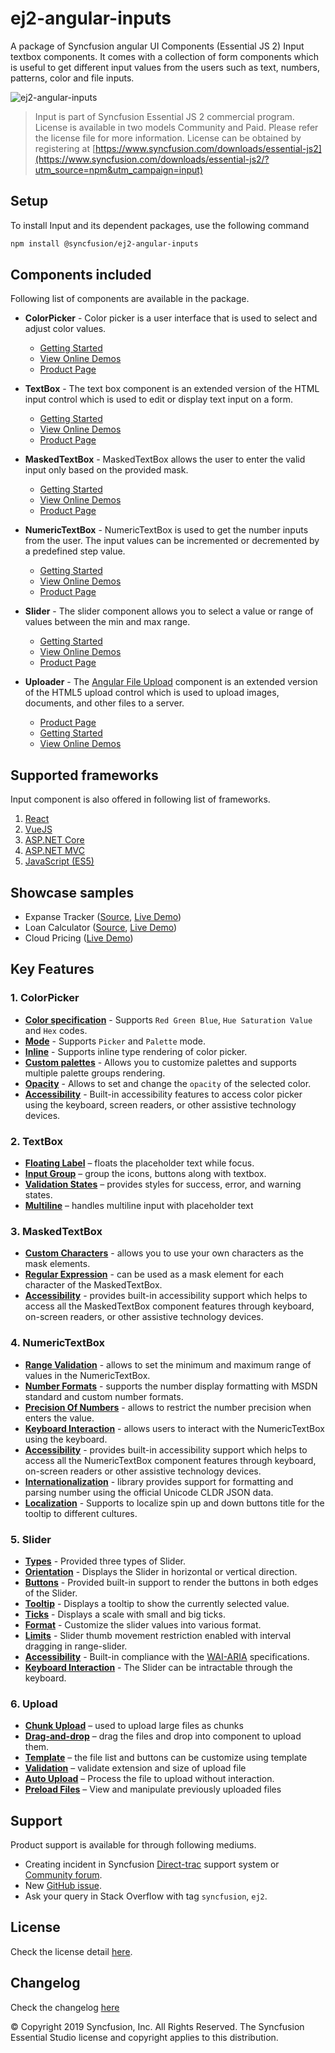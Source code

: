 # ej2-angular-inputs

A package of Syncfusion angular UI Components (Essential JS 2) Input textbox components. It comes with a collection of form components which is useful to get different input values from the users such as text, numbers, patterns, color and file inputs.

![ej2-angular-inputs](https://ej2.syncfusion.com/products/images/input/readme.gif)

> Input is part of Syncfusion Essential JS 2 commercial program. License is available in two models Community and Paid. Please refer the license file for more information. License can be obtained by registering at [https://www.syncfusion.com/downloads/essential-js2](https://www.syncfusion.com/downloads/essential-js2/?utm_source=npm&utm_campaign=input)

## Setup

To install Input and its dependent packages, use the following command

```sh
npm install @syncfusion/ej2-angular-inputs
```

## Components included

Following list of components are available in the package.

* **ColorPicker** - Color picker is a user interface that is used to select and adjust color values.
  * [Getting Started](https://ej2.syncfusion.com/angular/documentation/color-picker/getting-started/?utm_source=npm&utm_campaign=color-picker)
  * [View Online Demos](https://ej2.syncfusion.com/angular/demos/?utm_source=npm&utm_campaign=color-picker#/material/color-picker/default)
  * [Product Page](https://www.syncfusion.com/angular-ui-components/color-picker)

* **TextBox** - The text box component is an extended version of the HTML input control which is used to edit or display text input on a form.
  * [Getting Started](https://ej2.syncfusion.com/angular/documentation/textbox/getting-started/?utm_source=npm&utm_campaign=textbox)
  * [View Online Demos](https://ej2.syncfusion.com/angular/demos/?utm_source=npm&utm_campaign=textbox#/material/textboxes/default)
  * [Product Page](https://www.syncfusion.com/angular-ui-components/text-box/?utm_source=npm&utm_campaign=text-box)

* **MaskedTextBox** - MaskedTextBox allows the user to enter the valid input only based on the provided mask.
  * [Getting Started](https://ej2.syncfusion.com/angular/documentation/maskedtextbox/getting-started/?utm_source=npm&utm_campaign=maskedtextbox)
  * [View Online Demos](https://ej2.syncfusion.com/angular/demos/?utm_source=npm&utm_campaign=maskedtextbox#/material/maskedtextbox/default)
  * [Product Page](https://www.syncfusion.com/angular-ui-components/maskedtextbox/?utm_source=npm&utm_campaign=maskedtextbox)

* **NumericTextBox** - NumericTextBox is used to get the number inputs from the user. The input values can be incremented or decremented by a predefined step value.
  * [Getting Started](https://ej2.syncfusion.com/angular/documentation/numerictextbox/getting-started/?utm_source=npm&utm_campaign=numerictextbox)
  * [View Online Demos](https://ej2.syncfusion.com/angular/demos/?utm_source=npm&utm_campaign=numerictextbox#/material/numerictextbox/default)
  * [Product Page](https://www.syncfusion.com/angular-ui-components/numerictextbox/?utm_source=npm&utm_campaign=numerictextbox)

* **Slider** - The slider component allows you to select a value or range of values between the min and max range.
  * [Getting Started](https://ej2.syncfusion.com/angular/documentation/slider/getting-started/?utm_source=npm&utm_campaign=slider)
  * [View Online Demos](https://ej2.syncfusion.com/angular/demos/?utm_source=npm&utm_campaign=slider#/material/slider/default)
  * [Product Page](https://www.syncfusion.com/angular-ui-components/slider/?utm_source=npm&utm_campaign=slider)

* **Uploader** - The [Angular File Upload](https://www.syncfusion.com/angular-ui-components/angular-file-upload/?utm_source=npm&utm_medium=listing&utm_campaign=anuglar-file-upload-npm) component is an extended version of the HTML5 upload control which is used to upload images, documents, and other files to a server.
  * [Product Page](https://www.syncfusion.com/angular-ui-components/angular-file-upload/?utm_source=npm&utm_medium=listing&utm_campaign=angular-file-upload-npm)
  * [Getting Started](https://ej2.syncfusion.com/angular/documentation/uploader/getting-started/?utm_source=npm&utm_medium=listing&utm_campaign=angular-file-upload-npm)
  * [View Online Demos](https://ej2.syncfusion.com/angular/demos/?utm_source=npm&utm_medium=listing&utm_campaign=angular-file-upload-npm#/material/uploader/default)

## Supported frameworks

Input component is also offered in following list of frameworks.

1. [React](https://github.com/syncfusion/ej2-react-ui-components/tree/master/components/inputs?utm_source=npm&utm_campaign=input)
2. [VueJS](https://github.com/syncfusion/ej2-vue-ui-components/tree/master/components/inputs/?utm_source=npm&utm_campaign=input)
3. [ASP.NET Core](https://www.syncfusion.com/aspnet-core-ui-controls/numeric-textbox/?utm_source=npm&utm_campaign=input)
4. [ASP.NET MVC](https://www.syncfusion.com/aspnet-mvc-ui-controls/input-mask/?utm_source=npm&utm_campaign=input)
5. [JavaScript (ES5)](https://www.syncfusion.com/javascript-ui-controls/range-slider/?utm_source=npm&utm_campaign=input)

## Showcase samples

* Expanse Tracker ([Source](https://github.com/syncfusion/ej2-showcase-ts-expensetracker), [Live Demo]( https://ej2.syncfusion.com/showcase/angular/expensetracker/?utm_source=npm&utm_campaign=numerictextbox#/expense))
* Loan Calculator ([Source](https://github.com/syncfusion/ej2-showcase-angular-loancalculator), [Live Demo]( https://ej2.syncfusion.com/showcase/angular/loancalculator/?utm_source=npm&utm_campaign=slider))
* Cloud Pricing ([Live Demo](https://ej2.syncfusion.com/angular/demos/?utm_source=npm&utm_campaign=slider#/material/slider/azure-pricing))

## Key Features

### 1. ColorPicker
- [**Color specification**](https://ej2.syncfusion.com/angular/demos/?utm_source=npm&utm_campaign=color-picker#/material/color-picker/default) - Supports `Red Green Blue`, `Hue Saturation Value` and `Hex` codes.
- [**Mode**](https://ej2.syncfusion.com/angular/documentation/color-picker/mode-and-value#mode-and-value) - Supports `Picker` and `Palette` mode.
- [**Inline**](https://ej2.syncfusion.com/angular/demos/?utm_source=npm&utm_campaign=color-picker#/material/color-picker/inline) - Supports inline type rendering of color picker.
- [**Custom palettes**](https://ej2.syncfusion.com/angular/demos/?utm_source=npm&utm_campaign=color-picker#/material/color-picker/custom) - Allows you to customize palettes and supports multiple palette groups rendering.
- [**Opacity**](https://ej2.syncfusion.com/angular/documentation/color-picker/mode-and-value#color-value) - Allows to set and change the `opacity` of the selected color.
- [**Accessibility**](https://ej2.syncfusion.com/angular/documentation/color-picker/accessibility#accessibility) - Built-in accessibility features to access color picker using the keyboard, screen readers, or other assistive technology devices.

### 2. TextBox
- [**Floating Label**](https://ej2.syncfusion.com/angular/demos/?utm_source=npm&utm_campaign=textbox#/material/textboxes/default) – floats the placeholder text while focus.
- [**Input Group**](https://ej2.syncfusion.com/angular/demos/?utm_source=npm&utm_campaign=textbox#/material/textboxes/default) – group the icons, buttons along with textbox.
- [**Validation States**](https://ej2.syncfusion.com/angular/demos/?utm_source=npm&utm_campaign=textbox#/material/textboxes/default) – provides styles for success, error, and warning states.
- [**Multiline**](https://ej2.syncfusion.com/angular/demos/?utm_source=npm&utm_campaign=textbox#/material/textboxes/default) – handles multiline input with placeholder text

### 3. MaskedTextBox
- [**Custom Characters**](https://ej2.syncfusion.com/angular/demos/?utm_source=npm&utm_campaign=maskedtextbox#/material/maskedtextbox/custommask) - allows you to use your own characters as the mask elements.
- [**Regular Expression**](https://ej2.syncfusion.com/angular/documentation/maskedtextbox/mask-configuration#regular-expression?utm_source=npm&utm_campaign=maskedtextbox#regular-expression) - can be used as a mask element for each character of the MaskedTextBox.
- [**Accessibility**](https://ej2.syncfusion.com/angular/documentation/maskedtextbox/accessibility?utm_source=npm&utm_campaign=maskedtextbox) - provides built-in accessibility support which helps to access all the MaskedTextBox component features through keyboard, on-screen readers, or other assistive technology devices.

### 4. NumericTextBox
- [**Range Validation**](https://ej2.syncfusion.com/angular/demos/?utm_source=npm&utm_campaign=numerictextbox#/material/numerictextbox/range) - allows to set the minimum and maximum range of values in the NumericTextBox.
- [**Number Formats**](https://ej2.syncfusion.com/angular/demos/?utm_source=npm&utm_campaign=numerictextbox#/material/numerictextbox/format) - supports the number display formatting with MSDN standard and custom number formats.
- [**Precision Of Numbers**](https://ej2.syncfusion.com/angular/demos/?utm_source=npm&utm_campaign=numerictextbox#/material/numerictextbox/restrict) - allows to restrict the number precision when enters the value.
- [**Keyboard Interaction**](https://ej2.syncfusion.com/angular/documentation/numerictextbox/accessibility#keyboard-interaction?utm_source=npm&utm_campaign=numerictextbox#keyboard-interaction) - allows users to interact with the NumericTextBox using the keyboard.
- [**Accessibility**](https://ej2.syncfusion.com/angular/documentation/numerictextbox/accessibility?utm_source=npm&utm_campaign=numerictextbox) - provides built-in accessibility support which helps to access all the NumericTextBox component features through keyboard, on-screen readers or other assistive technology devices.
- [**Internationalization**](https://ej2.syncfusion.com/angular/documentation/numerictextbox/internationalization.html?utm_source=npm&utm_campaign=numerictextbox) - library provides support for formatting and parsing number using the official Unicode CLDR JSON data.
- [**Localization**](https://ej2.syncfusion.com/angular/documentation/numerictextbox/globalization#internationalization?utm_source=npm&utm_campaign=numerictextbox#localization) - Supports to localize spin up and down buttons title for the tooltip to different cultures.

### 5. Slider
- [**Types**](https://ej2.syncfusion.com/angular/demos/?utm_source=npm&utm_campaign=slider#/material/slider/default) - Provided three types of Slider.
- [**Orientation**](https://ej2.syncfusion.com/angular/demos/?utm_source=npm&utm_campaign=slider#/material/slider/orientation) - Displays the Slider in horizontal or vertical direction.
- [**Buttons**](https://ej2.syncfusion.com/angular/demos/?utm_source=npm&utm_campaign=slider#/material/slider/tooltip) - Provided built-in support to render the buttons in both edges of the Slider.
- [**Tooltip**](https://ej2.syncfusion.com/angular/demos/?utm_source=npm&utm_campaign=slider#/material/slider/tooltip) - Displays a tooltip to show the currently selected value.
- [**Ticks**](https://ej2.syncfusion.com/angular/demos/?utm_source=npm&utm_campaign=slider#/material/slider/ticks) - Displays a scale with small and big ticks.
- [**Format**](https://ej2.syncfusion.com/angular/demos/?utm_source=npm&utm_campaign=slider#/material/slider/format) - Customize the slider values into various format.
- [**Limits**](https://ej2.syncfusion.com/angular/demos/?utm_source=npm&utm_campaign=slider#/material/slider/limits) - Slider thumb movement restriction enabled with interval dragging in range-slider.
- [**Accessibility**](https://ej2.syncfusion.com/angular/demos/?utm_source=npm&utm_campaign=slider#/material/slider/default) - Built-in compliance with the [WAI-ARIA](http://www.w3.org/WAI/PF/aria-practices/) specifications.
- [**Keyboard Interaction**](https://ej2.syncfusion.com/angular/demos/?utm_source=npm&utm_campaign=slider#/material/slider/api) - The Slider can be intractable through the keyboard.

### 6. Upload
- [**Chunk Upload**](https://ej2.syncfusion.com/angular/demos/?utm_source=npm&utm_medium=listing&utm_campaign=angular-file-upload-npm#/material/uploader/chunk-upload) – used to upload large files as chunks
- [**Drag-and-drop**](https://ej2.syncfusion.com/angular/demos/?utm_source=npm&utm_medium=listing&utm_campaign=angular-file-upload-npm#/material/uploader/custom-drop-area) – drag the files and drop into component to upload them.
- [**Template**](https://ej2.syncfusion.com/angular/demos/?utm_source=npm&utm_medium=listing&utm_campaign=angular-file-upload-npm#/material/uploader/custom-file-list) – the file list and buttons can be customize using template
- [**Validation**](https://ej2.syncfusion.com/angular/demos/?utm_source=npm&utm_medium=listing&utm_campaign=angular-file-upload-npm#/material/uploader/file-validation) – validate extension and size of upload file
- [**Auto Upload**](https://ej2.syncfusion.com/angular/demos/?utm_source=npm&utm_medium=listing&utm_campaign=angular-file-upload-npm#/material/uploader/default) – Process the file to upload without interaction.
- [**Preload Files**](https://ej2.syncfusion.com/angular/demos/?utm_source=npm&utm_medium=listing&utm_campaign=angular-file-upload-npm#/material/uploader/preload-files) – View and manipulate previously uploaded files

## Support

Product support is available for through following mediums.

* Creating incident in Syncfusion [Direct-trac](https://www.syncfusion.com/support/directtrac/incidents/?utm_source=npm&utm_campaign=input) support system or [Community forum](https://www.syncfusion.com/forums/essential-js2/?utm_source=npm&utm_campaign=input).
* New [GitHub issue](https://github.com/syncfusion/ej2-angular-ui-components/issues/new).
* Ask your query in Stack Overflow with tag `syncfusion`, `ej2`.

## License

Check the license detail [here](https://github.com/syncfusion/ej2-angular-ui-components/blob/master/license/?utm_source=npm&utm_campaign=input).

## Changelog

Check the changelog [here](https://github.com/syncfusion/ej2-angular-ui-components/blob/master/components/inputs/CHANGELOG.md/?utm_source=npm&utm_campaign=input)

© Copyright 2019 Syncfusion, Inc. All Rights Reserved. The Syncfusion Essential Studio license and copyright applies to this distribution.
